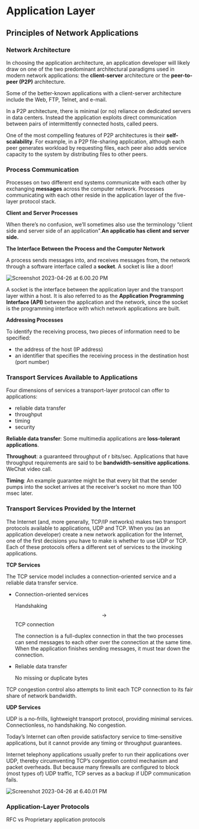 # Application Layer

## Principles of Network Applications

### Network Architecture

In choosing the application architecture, an application developer will likely draw on one of the two predominant architectural paradigms used in modern network applications: the **client-server** architecture or the **peer-to-peer (P2P)** architecture.

Some of the better-known applications with a client-server architecture include the Web, FTP, Telnet, and e-mail.

In a P2P architecture, there is minimal (or no) reliance on dedicated servers in data centers. Instead the application exploits direct communication between pairs of intermittently connected hosts, called peers.

One of the most compelling features of P2P architectures is their **self-scalability**. For example, in a P2P file-sharing application, although each peer generates workload by requesting files, each peer also adds service capacity to the system by distributing files to other peers.

### Process Communication

Processes on two different end systems communicate with each other by exchanging **messages** across the computer network. Processes communicating with each other reside in the application layer of the five-layer protocol stack.

**Client and Server Processes**

When there’s no confusion, we’ll sometimes also use the terminology “client side and server side of an application".**An applicatio has client and server side.**

 **The Interface Between the Process and the Computer Network**

A process sends messages into, and receives messages from, the network through a software interface called a **socket**. A socket is like a door!

![Screenshot 2023-04-26 at 6.00.20 PM](https://p.ipic.vip/jk95ql.png)

A socket is the interface between the application layer and the transport layer within a host. It is also referred to as the **Application Programming Interface (API)** between the application and the network, since the socket is the programming interface with which network applications are built.

**Addressing Processes**

To identify the receiving process, two pieces of information need to be specified: 

* the address of the host (IP address)
* an identifier that specifies the receiving process in the destination host (port number)

### Transport Services Available to Applications

Four dimensions of services a transport-layer protocol can offer to applications:

* reliable data transfer
* throughput
* timing
* security

**Reliable data transfer**: Some multimedia applications are **loss-tolerant applications**.

**Throughout**: a guaranteed throughput of r bits/sec. Applications that have throughput requirements are said to be **bandwidth-sensitive applications**. WeChat video call.

**Timing**: An example guarantee might be that every bit that the sender pumps into the socket arrives at the receiver’s socket no more than 100 msec later.

### Transport Services Provided by the Internet

 The Internet (and, more generally, TCP/IP networks) makes two transport protocols available to applications, UDP and TCP. When you (as an application developer) create a new network application for the Internet, one of the first decisions you have to make is whether to use UDP or TCP. Each of these protocols offers a different set of services to the invoking applications.

**TCP Services**

The TCP service model includes a connection-oriented service and a reliable data transfer service.

* Connection-oriented services

  Handshaking $$\rightarrow$$ TCP connection

  The connection is a full-duplex connection in that the two processes can send messages to each other over the connection at the same time. When the application finishes sending messages, it must tear down the connection.

* Reliable data transfer

  No missing or duplicate bytes

TCP congestion control also attempts to limit each TCP connection to its fair share of network bandwidth.

**UDP Services**

UDP is a no-frills, lightweight transport protocol, providing minimal services. Connectionless, no handshaking. No congestion.

Today’s Internet can often provide satisfactory service to time-sensitive applications, but it cannot provide any timing or throughput guarantees.

Internet telephony applications usually prefer to run their applications over UDP, thereby circumventing TCP’s congestion control mechanism and packet overheads. But because many firewalls are configured to block (most types of) UDP traffic, TCP serves as a backup if UDP communication fails.

![Screenshot 2023-04-26 at 6.40.01 PM](https://p.ipic.vip/xpkp3e.png)

### Application-Layer Protocols

RFC vs Proprietary application protocols

